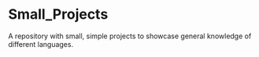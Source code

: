 # Small_Projects

A repository with small, simple projects to showcase general knowledge of different languages.
